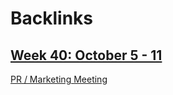 
# Backlinks
## [Week 40: October 5 - 11](<Week 40: October 5 - 11.md>)
[PR / Marketing Meeting](<../PR / Marketing Meeting.md>)

